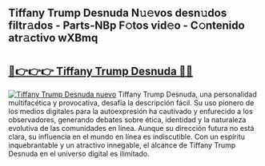 ## Tiffany Trump Desnuda N𝚞𝚎vos desn𝚞dos filtr𝚊dos - Parts-NBp F𝚘tos vid𝚎o - C𝚘ntenido atr𝚊ctivo wXBmq

# <h2><a href="http://mb8ux0.tromn.icu/?c=Tiffany+Trump+Desnuda">🔗👉👉👉 Tiffany Trump Desnuda 🔗🔗</a></h2>

[![Tiffany Trump Desnuda nuevo](https://i.imgur.com/pEAQMta.gif)](http://mb8ux0.tromn.icu/?c=Tiffany+Trump+Desnuda)
Tiffany Trump Desnuda, una personalidad multifacética y provocativa, desafía la descripción fácil. Su uso pionero de los medios digitales para la autoexpresión ha cautivado y enfurecido a los observadores, generando debates sobre ética, identidad y la naturaleza evolutiva de las comunidades en línea. Aunque su dirección futura no está clara, su influencia en el mundo en línea es indiscutible. Con un espíritu inquebrantable y un atractivo innegable, el alcance de Tiffany Trump Desnuda en el universo digital es ilimitado.
